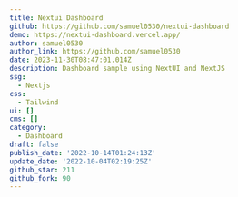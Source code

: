 ```yaml
---
title: Nextui Dashboard
github: https://github.com/samuel0530/nextui-dashboard
demo: https://nextui-dashboard.vercel.app/
author: samuel0530
author_link: https://github.com/samuel0530
date: 2023-11-30T08:47:01.014Z
description: Dashboard sample using NextUI and NextJS
ssg:
  - Nextjs
css:
  - Tailwind
ui: []
cms: []
category:
  - Dashboard
draft: false
publish_date: '2022-10-14T01:24:13Z'
update_date: '2022-10-04T02:19:25Z'
github_star: 211
github_fork: 90
---
```

